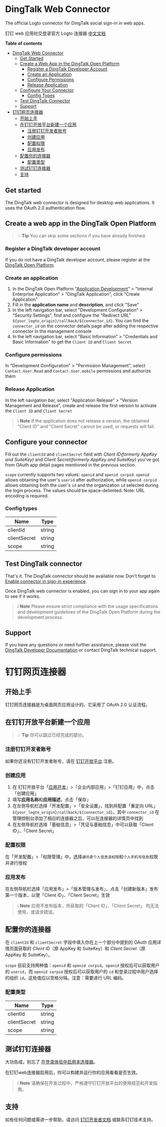 # DingTalk Web Connector

The official Logto connector for DingTalk social sign-in in web apps.

钉钉 web 应用社交登录官方 Logto 连接器 [中文文档](#钉钉网页连接器)

**Table of contents**

- [DingTalk Web Connector](#dingtalk-web-connector)
  - [Get Started](#get-started)
  - [Create a Web App in the DingTalk Open Platform](#create-a-web-app-in-the-dingtalk-open-platform)
    - [Register a DingTalk Developer Account](#register-a-dingtalk-developer-account)
    - [Create an Application](#create-an-application)
    - [Configure Permissions](#configure-permissions)
    - [Release Application](#release-application)
  - [Configure Your Connector](#configure-your-connector)
    - [Config Types](#config-types)
  - [Test DingTalk Connector](#test-dingtalk-connector)
  - [Support](#support)
- [钉钉网页连接器](#钉钉网页连接器)
  - [开始上手](#开始上手)
  - [在钉钉开放平台新建一个应用](#在钉钉开放平台新建一个应用)
    - [注册钉钉开发者账号](#注册钉钉开发者账号)
    - [创建应用](#创建应用)
    - [配置权限](#配置权限)
    - [应用发布](#应用发布)
  - [配置你的连接器](#配置你的连接器)
    - [配置类型](#配置类型)
  - [测试钉钉连接器](#测试钉钉连接器)
  - [支持](#支持)

## Get started

The DingTalk web connector is designed for desktop web applications. It uses the OAuth 2.0 authentication flow.

## Create a web app in the DingTalk Open Platform

> 💡 **Tip**
> You can skip some sections if you have already finished.

### Register a DingTalk developer account

If you do not have a DingTalk developer account, please register at the [DingTalk Open Platform](https://open.dingtalk.com).

### Create an application

1. In the DingTalk Open Platform "[Application Development](https://open-dev.dingtalk.com/fe/app)" > "Internal Enterprise Application" > "DingTalk Application", click "Create Application"
2. Fill in the **application name** and **description**, and click "Save"
3. In the left navigation bar, select "Development Configuration" > "Security Settings", find and configure the "Redirect URL" `${your_logto_origin}/callback/${connector_id}`. You can find the `connector_id` on the connector details page after adding the respective connector in the management console
4. In the left navigation bar, select "Basic Information" > "Credentials and Basic Information" to get the `Client ID` and `Client Secret`

### Configure permissions

In "Development Configuration" > "Permission Management", select `Contact.User.Read` and `Contact.User.mobile` permissions and authorize them

### Release Application

In the left navigation bar, select "Application Release" > "Version Management and Release", create and release the first version to activate the `Client ID` and `Client Secret`

> ℹ️ **Note**
> If the application does not release a version, the obtained "Client ID" and "Client Secret" cannot be used, or requests will fail.

## Configure your connector

Fill out the `clientId` and `clientSecret` field with _Client ID(formerly AppKey and SuiteKey)_ and _Client Secret(formerly AppKey and SuiteKey)_ you've got from OAuth app detail pages mentioned in the previous section.

`scope` currently supports two values: `openid` and `openid corpid`. `openid` allows obtaining the user's `userid` after authorization, while `openid corpid` allows obtaining both the user's `id` and the organization `id` selected during the login process. The values should be space-delimited. Note: URL encoding is required.

### Config types

| Name         | Type   |
|--------------|--------|
| clientId     | string |
| clientSecret | string |
| scope        | string |

## Test DingTalk connector

That's it. The DingTalk connector should be available now. Don't forget to [Enable connector in sign-in experience](https://docs.logto.io/docs/tutorials/get-started/passwordless-sign-in-by-adding-connectors#enable-social-sign-in).

Once DingTalk web connector is enabled, you can sign in to your app again to see if it works.

> ℹ️ **Note**
> Please ensure strict compliance with the usage specifications and development guidelines of the DingTalk Open Platform during the development process.

## Support

If you have any questions or need further assistance, please visit the [DingTalk Developer Documentation](https://open.dingtalk.com/document/orgapp/obtain-identity-credentials) or contact DingTalk technical support.

# 钉钉网页连接器

## 开始上手

钉钉网页连接器是为桌面网页应用设计的。它采用了 OAuth 2.0 认证流程。

## 在钉钉开放平台新建一个应用

> 💡 **Tip**
> 你可以跳过已经完成的部分。

### 注册钉钉开发者账号

如果你还没有钉钉开发者账号，请在 [钉钉开放平台](https://open.dingtalk.com) 注册。

### 创建应用

1. 在 钉钉开放平台「[应用开发](https://open-dev.dingtalk.com/fe/app)」>「企业内部应用」>「钉钉应用」中，点击「创建应用」
2. 填写**应用名称**和**应用描述**，点击「保存」
3. 在左侧导航栏选择「开发配置」>「安全设置」，找到并配置「重定向 URL」 `${your_logto_origin}/callback/${connector_id}`。其中 `connector_id` 在管理控制台添加了相应的连接器之后，可以在连接器的详情页中找到
4. 在左侧导航栏选择「基础信息」>「凭证与基础信息」中可以获取「Client ID」、「Client Secret」

### 配置权限

在「开发配置」>「权限管理」中，选择`通讯录个人信息读权限`和`个人手机号信息`权限并进行授权

### 应用发布

在左侧导航栏选择「应用发布」>「版本管理与发布」，点击「创建新版本」发布第一个版本，以使「Client ID」、「Client Secret」生效

> ℹ️ **Note**
> 应用不发布版本，所获取的「Client ID」、「Client Secret」 均无法使用，或请求错误。

## 配置你的连接器

在 `clientId` 和 `clientSecret` 字段中填入你在上一个部分中提到的 OAuth 应用详情页面获取的 _Client ID_（原 AppKey 和 SuiteKey）和 _Client Secret_（原 AppKey 和 SuiteKey）。

`scope` 目前支持两种值：`openid` 和 `openid corpid`。`openid` 授权后可以获取用户的 `userid`，而 `openid corpid` 授权后可以获取用户的 `id` 和登录过程中用户选择的组织 `id`。这些值应以空格分隔。注意：需要进行 URL 编码。

### 配置类型

| Name         | Type   |
|--------------|--------|
| clientId     | string |
| clientSecret | string |
| scope        | string |

## 测试钉钉连接器

大功告成。别忘了 [在登录体验中启用本连接器](https://docs.logto.io/docs/tutorials/get-started/passwordless-sign-in-by-adding-connectors#enable-social-sign-in)。

在钉钉web连接器启用后，你可以构建并运行你的应用看看是否生效。

> ℹ️ **Note**
> 请确保在开发过程中，严格遵守钉钉开放平台的使用规范和开发指南。

## 支持

如有任何问题或需进一步帮助，请访问 [钉钉开发者文档](https://open.dingtalk.com/document/orgapp/obtain-identity-credentials) 或联系钉钉技术支持。
